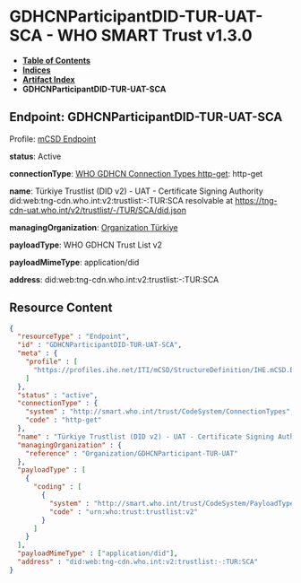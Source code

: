 # GDHCNParticipantDID-TUR-UAT-SCA - WHO SMART Trust v1.3.0

* [**Table of Contents**](toc.md)
* [**Indices**](indices.md)
* [**Artifact Index**](artifacts.md)
* **GDHCNParticipantDID-TUR-UAT-SCA**

## Endpoint: GDHCNParticipantDID-TUR-UAT-SCA

Profile: [mCSD Endpoint](https://profiles.ihe.net/ITI/mCSD/4.0.0/StructureDefinition-IHE.mCSD.Endpoint.html)

**status**: Active

**connectionType**: [WHO GDHCN Connection Types http-get](CodeSystem-ConnectionTypes.md#ConnectionTypes-http-get): http-get

**name**: Türkiye Trustlist (DID v2) - UAT - Certificate Signing Authority did:web:tng-cdn.who.int:v2:trustlist:-:TUR:SCA resolvable at https://tng-cdn-uat.who.int/v2/trustlist/-/TUR/SCA/did.json

**managingOrganization**: [Organization Türkiye](Organization-GDHCNParticipant-TUR-UAT.md)

**payloadType**: WHO GDHCN Trust List v2

**payloadMimeType**: application/did

**address**: did:web:tng-cdn.who.int:v2:trustlist:-:TUR:SCA



## Resource Content

```json
{
  "resourceType" : "Endpoint",
  "id" : "GDHCNParticipantDID-TUR-UAT-SCA",
  "meta" : {
    "profile" : [
      "https://profiles.ihe.net/ITI/mCSD/StructureDefinition/IHE.mCSD.Endpoint"
    ]
  },
  "status" : "active",
  "connectionType" : {
    "system" : "http://smart.who.int/trust/CodeSystem/ConnectionTypes",
    "code" : "http-get"
  },
  "name" : "Türkiye Trustlist (DID v2) - UAT - Certificate Signing Authority\ndid:web:tng-cdn.who.int:v2:trustlist:-:TUR:SCA\nresolvable at https://tng-cdn-uat.who.int/v2/trustlist/-/TUR/SCA/did.json",
  "managingOrganization" : {
    "reference" : "Organization/GDHCNParticipant-TUR-UAT"
  },
  "payloadType" : [
    {
      "coding" : [
        {
          "system" : "http://smart.who.int/trust/CodeSystem/PayloadTypes",
          "code" : "urn:who:trust:trustlist:v2"
        }
      ]
    }
  ],
  "payloadMimeType" : ["application/did"],
  "address" : "did:web:tng-cdn.who.int:v2:trustlist:-:TUR:SCA"
}

```
